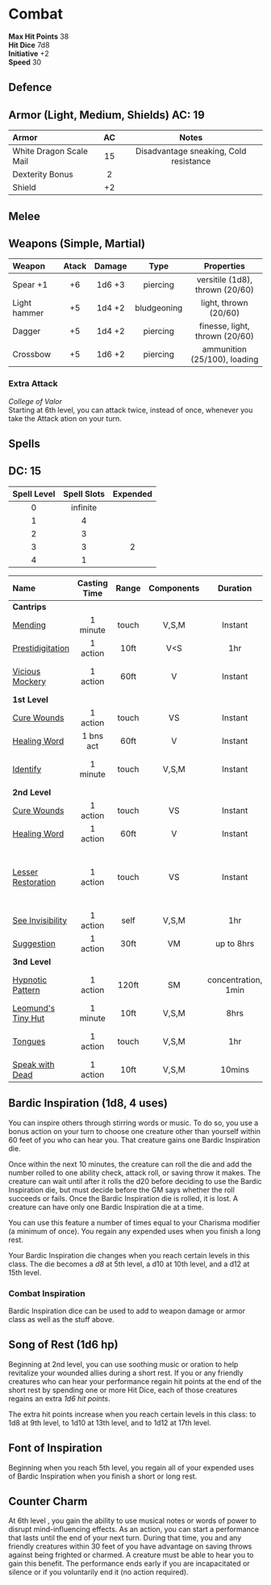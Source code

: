 # Combat


__Max Hit Points__ 38  
__Hit Dice__ 7d8   
__Initiative__ +2   
__Speed__ 30   

## Defence

Armor (Light, Medium, Shields) 
__AC:__ 19  
-----

| Armor   | AC | Notes |
| :-----  | :---: | :---: |
| White Dragon Scale Mail | 15 | Disadvantage sneaking, Cold resistance  |
| Dexterity Bonus | 2 | |
| Shield | +2 | |

## Melee

Weapons (Simple, Martial)
--------------
| Weapon      | Atack  | Damage  | Type        | Properties |
| :------     | :----: | :----:  | :---:       | :---: |
|Spear +1     | +6     | 1d6 +3  | piercing    | versitile (1d8), thrown (20/60) |
|Light hammer | +5     | 1d4 +2  | bludgeoning | light, thrown (20/60) |
|Dagger       | +5     | 1d4 +2  | piercing    | finesse, light, thrown (20/60) |
|Crossbow     | +5     | 1d6 +2  | piercing    |  ammunition (25/100), loading |


### Extra Attack
_College of Valor_  
Starting at 6th level, you can attack twice, instead of once, whenever you take the Attack ation on your turn.


## Spells  
__DC:__ 15
--------
| Spell Level | Spell Slots |  Expended |  
| :---:       | :---:        | :---: |  
| 0           | infinite     | |  
| 1           | 4            | |  
| 2           | 3            | |  
| 3           | 3            | 2 |  
| 4           | 1            | |  


|Name | Casting Time | Range | Components | Duration | Damage |  Notes |
|:--- | :----------: | :---: | :--------: | :------: | :----: | ---- |
| __Cantrips__ |
|[Mending](./spells/mending.md)| 1 minute | touch | V,S,M | Instant | - | repairs things |
|[Prestidigitation](./spells/prestidigitation.md)| 1 action | 10ft | V<S | 1hr | - | create minor effect/object |
|[Vicious Mockery](./spells/vicious_mockery.md)| 1 action | 60ft | V | Instant | 2d4 psychic dmg | Wisdom Save |
| __1st Level__ |
|[Cure Wounds](./spells/cure_wounds.md)                 | 1 action  | touch | VS | Instant | - | 1d8 +4 hp |
|[Healing Word](./spells/healing_word.md)               | 1 bns act | 60ft | V | Instant | - | 1d4 +4 hp |
|[Identify](./spells/identify.md)| 1 minute | touch | V,S,M | Instant | - | learn properties of magic item |
| __2nd Level__ |
|[Cure Wounds](./spells/cure_wounds.md)                 | 1 action  | touch | VS | Instant | - | 2d8 +4 hp |
|[Healing Word](./spells/healing_word.md)               | 1 action  | 60ft | V | Instant | - | 2d4 +4 hp |
|[Lesser Restoration](./spells/lesser_restoration.md)   | 1 action  | touch | VS | Instant | - | curse disease or blindness, deafness, paralysis, poisoned |
|[See Invisibility](./spells/see_invisibility.md)| 1 action | self | V,S,M | 1hr | - | see invisible, ethereal |
|[Suggestion](./spells/suggestion.md)                 | 1 action | 30ft | VM | up to 8hrs | - | Jedi Mind Trick |
| __3nd Level__ |
|[Hypnotic Pattern](./spells/hypnotic_pattern.md)        | 1 action | 120ft | SM | concentration, 1min | - | Wisdom Save, incapacitated |
|[Leomund's Tiny Hut](./spells/leomunds_tiny_hut.md)| 1 minute | 10ft | V,S,M | 8hrs | - | create safe shelter |
|[Tongues](./spells/tongues.md)| 1 action | touch | V,S,M | 1hr | - | understand & speak any language |
|[Speak with Dead](./spells/speak_with_dead.md)| 1 action | 10ft | V,S,M | 10mins | - | converse with corpse |


Bardic Inspiration (1d8, 4 uses)
------------------
You can inspire others through stirring words or music. To do so, you use a bonus action on your turn to choose one creature other than yourself within 60 feet of you who can hear you. That creature gains one Bardic Inspiration die.

Once within the next 10 minutes, the creature can roll the die and add the number rolled to one ability check, attack roll, or saving throw it makes. The creature can wait until after it rolls the d20 before deciding to use the Bardic Inspiration die, but must decide before the GM says whether the roll succeeds or fails. Once the Bardic Inspiration die is rolled, it is lost. A creature can have only one Bardic Inspiration die at a time.

You can use this feature a number of times equal to your Charisma modifier (a minimum of once). You regain any expended uses when you finish a long rest.

Your Bardic Inspiration die changes when you reach certain levels in this class. The die becomes a *d8* at 5th level, a d10 at 10th level, and a d12 at 15th level.

### Combat Inspiration
Bardic Inspiration dice can be used to add to weapon damage or armor class as well as the stuff above. 


Song of Rest (1d6 hp)
-------------
Beginning at 2nd level, you can use soothing music or oration to help revitalize your wounded allies during a short rest. If you or any friendly creatures who can hear your performance regain hit points at the end of the short rest by spending one or more Hit Dice, each of those creatures regains an extra *1d6 hit points*.

The extra hit points increase when you reach certain levels in this class: to 1d8 at 9th level, to 1d10 at 13th level, and to 1d12 at 17th level.


Font of Inspiration
--------------------
Beginning when you reach 5th level, you regain all of your expended uses of Bardic Inspiration when you finish a short or long rest.


Counter Charm
---------------
At 6th level , you gain the ability to use musical notes or words of power to disrupt mind-influencing effects. As an action, you can start a performance that lasts until the end of your next turn. During that time, you and any friendly creatures within 30 feet of you have advantage on saving throws against being frighted or charmed. A creature must be able to hear you to gain this benefit. The performance ends early if you are incapacitated or silence or if you voluntarily end it (no action required).
